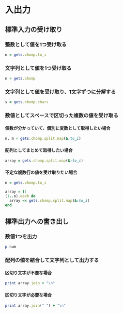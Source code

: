 # 入出力

## 標準入力の受け取り

### 整数として値を1つ受け取る
```ruby
n = gets.chomp.to_i
```

### 文字列として値を1つ受け取る
```ruby
n = gets.chomp
```

### 文字列として値を受け取り、1文字ずつに分解する
```ruby
s = gets.chomp.chars
```

### 数値としてスペースで区切った複数の値を受け取る
#### 個数が分かっていて、個別に変数として取得したい場合

```ruby
n, m = gets.chomp.split.map(&:to_i)
```

#### 配列としてまとめて取得したい場合
```ruby
array = gets.chomp.split.map(&:to_i)
```

#### 不定な複数行の値を受け取りたい場合
```ruby
n = gets.chomp.to_i

array = []
(1..n).each do
  array << gets.chomp.split.map(&:to_i)
end
```

## 標準出力への書き出し

### 数値1つを出力

```ruby
p num
```

### 配列の値を結合して文字列として出力する
#### 区切り文字が不要な場合
```ruby
print array.join + "\n"
```

#### 区切り文字が必要な場合
```ruby
print array.join(" ") + "\n"
```
